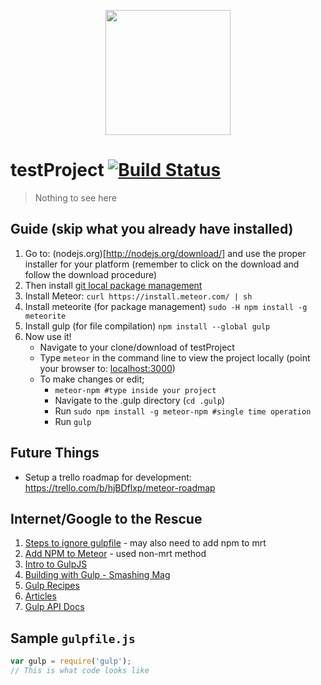 <p align="center">
  <a href="javascript:void(0)">
    <img height="200" width=auto src="http://brandcrowd.com/gallery/brands/pictures/picture12646789515109.jpg">
  </a>
</p>

# testProject [![Build Status][travis-image]][travis-url]
> Nothing to see here

## Guide (skip what you already have installed)

1. Go to: (nodejs.org)[http://nodejs.org/download/] and use the proper installer for your platform (remember to click on the download and follow the download procedure)
2. Then install [git local package management](http://git-scm.com/downloads)
3. Install Meteor:
    `curl https://install.meteor.com/ | sh`
4. Install meteorite (for package management)
    `sudo -H npm install -g meteorite`
5. Install gulp (for file compilation)
    `npm install --global gulp`
6. Now use it!
    * Navigate to your clone/download of testProject
    * Type `meteor` in the command line to view the project locally
        (point your browser to: [localhost:3000](http://localhost:3000))
    * To make changes or edit;
        - `meteor-npm #type inside your project`
        - Navigate to the .gulp directory (`cd .gulp`)
        - Run `sudo npm install -g meteor-npm #single time operation`
        - Run `gulp`

## Future Things
* Setup a trello roadmap for development: https://trello.com/b/hjBDflxp/meteor-roadmap

## Internet/Google to the Rescue
1. [Steps to ignore gulpfile](http://stackoverflow.com/questions/23443301/how-to-tell-meteor-to-ignore-gulpfile-js) - may also need to add npm to mrt
2. [Add NPM to Meteor](https://github.com/arunoda/meteor-npm/) - used non-mrt method
3. [Intro to GulpJS](https://www.codefellows.org/blog/quick-intro-to-gulp-js)
4. [Building with Gulp - Smashing Mag](http://www.smashingmagazine.com/2014/06/11/building-with-gulp/)
5. [Gulp Recipes](https://github.com/gulpjs/gulp/tree/master/docs/recipes)
6. [Articles](https://github.com/gulpjs/gulp/blob/master/docs/README.md#articles)
7. [Gulp API Docs](https://github.com/gulpjs/gulp/blob/master/docs/API.md)





## Sample `gulpfile.js`

```js
var gulp = require('gulp');
// This is what code looks like
```

[travis-url]: https://travis-ci.org/gulpjs/gulp
[travis-image]: http://img.shields.io/travis/gulpjs/gulp.svg
